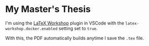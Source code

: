 # My Master's Thesis

I'm using the [LaTeX Workshop](https://marketplace.visualstudio.com/items?itemName=James-Yu.latex-workshop) plugin in VSCode with the `latex-workshop.docker.enabled` setting set to `true`.

With this, the PDF automatically builds anytime I save the `.tex` file.
